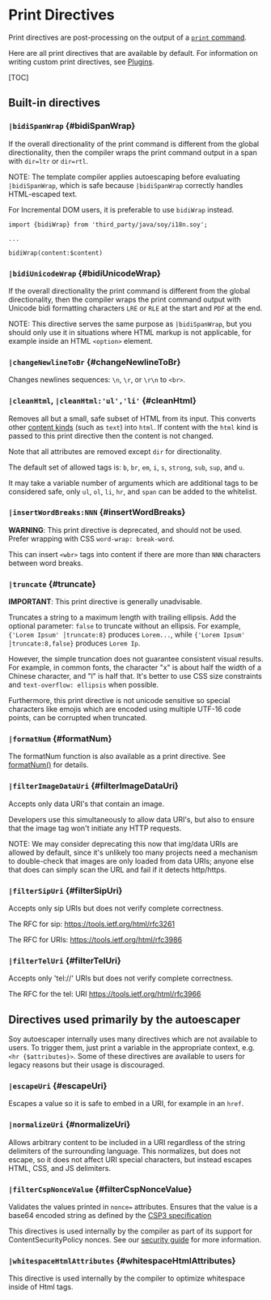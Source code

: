 # Print Directives


Print directives are post-processing on the output of a
[`print` command](print.md).

Here are all print directives that are available by default. For information on
writing custom print directives, see [Plugins](../dev/plugins.md).

[TOC]

## Built-in directives

### `|bidiSpanWrap` {#bidiSpanWrap}

If the overall directionality of the print command is different from the global
directionality, then the compiler wraps the print command output in a span with
`dir=ltr` or `dir=rtl`.

NOTE: The template compiler applies autoescaping before evaluating
`|bidiSpanWrap`, which is safe because `|bidiSpanWrap` correctly handles
HTML-escaped text.

For Incremental DOM users, it is preferable to use `bidiWrap` instead.

```soy
import {bidiWrap} from 'third_party/java/soy/i18n.soy';

...

bidiWrap(content:$content)
```

### `|bidiUnicodeWrap` {#bidiUnicodeWrap}

If the overall directionality the print command is different from the global
directionality, then the compiler wraps the print command output with Unicode
bidi formatting characters `LRE` or `RLE` at the start and `PDF` at the end.

NOTE: This directive serves the same purpose as `|bidiSpanWrap`, but you should
only use it in situations where HTML markup is not applicable, for example
inside an HTML `<option>` element.

### `|changeNewlineToBr` {#changeNewlineToBr}

Changes newlines sequences: `\n`, `\r`, or `\r\n` to `<br>`.

### `|cleanHtml`, `|cleanHtml:'ul','li'` {#cleanHtml}

Removes all but a small, safe subset of HTML from its input. This converts other
[content kinds](../dev/security.md#content_kinds) (such as `text`) into `html`.
If content with the `html` kind is passed to this print directive then the
content is not changed.

Note that all attributes are removed except `dir` for directionality.

The default set of allowed tags is: `b`, `br`, `em`, `i`, `s`, `strong`, `sub`,
`sup`, and `u`.

It may take a variable number of arguments which are additional tags to be
considered safe, only `ul`, `ol`, `li`, `hr`, and `span` can be added to the
whitelist.

### `|insertWordBreaks:NNN` {#insertWordBreaks}

**WARNING**: This print directive is deprecated, and should not be used. Prefer
wrapping with CSS `word-wrap: break-word`.

This can insert `<wbr>` tags into content if there are more than `NNN`
characters between word breaks.

### `|truncate` {#truncate}

**IMPORTANT**: This print directive is generally unadvisable.

Truncates a string to a maximum length with trailing ellipsis. Add the optional
parameter: `false` to truncate without an ellipsis. For example, `{'Lorem Ipsum'
│truncate:8}` produces `Lorem...`, while `{'Lorem Ipsum' │truncate:8,false}`
produces `Lorem Ip`.

However, the simple truncation does not guarantee consistent visual results. For
example, in common fonts, the character "x" is about half the width of a Chinese
character, and "l" is half that. It's better to use CSS size constraints and
`text-overflow: ellipsis` when possible.

Furthermore, this print directive is not unicode sensitive so special characters
like emojis which are encoded using multiple UTF-16 code points, can be
corrupted when truncated.

### `|formatNum` {#formatNum}

The formatNum function is also available as a print directive. See
[formatNum()](functions.md#formatNum) for details.

### `|filterImageDataUri` {#filterImageDataUri}

Accepts only data URI's that contain an image.

Developers use this simultaneously to allow data URI's, but also to ensure that
the image tag won't initiate any HTTP requests.

NOTE: We may consider deprecating this now that img/data URIs are allowed by
default, since it's unlikely too many projects need a mechanism to double-check
that images are only loaded from data URIs; anyone else that does can simply
scan the URL and fail if it detects http/https.

### `|filterSipUri` {#filterSipUri}

Accepts only sip URIs but does not verify complete correctness.

The RFC for sip: https://tools.ietf.org/html/rfc3261

The RFC for URIs: https://tools.ietf.org/html/rfc3986

### `|filterTelUri` {#filterTelUri}

Accepts only 'tel://' URIs but does not verify complete correctness.

The RFC for the tel: URI https://tools.ietf.org/html/rfc3966

## Directives used primarily by the autoescaper

Soy autoescaper internally uses many directives which are not available to
users. To trigger them, just print a variable in the appropriate context, e.g.
`<hr {$attributes}>`. Some of these directives are available to users for legacy
reasons but their usage is discouraged.

### `|escapeUri` {#escapeUri}

Escapes a value so it is safe to embed in a URI, for example in an `href`.

### `|normalizeUri` {#normalizeUri}

Allows arbitrary content to be included in a URI regardless of the string
delimiters of the surrounding language. This normalizes, but does not escape, so
it does not affect URI special characters, but instead escapes HTML, CSS, and JS
delimiters.

### `|filterCspNonceValue` {#filterCspNonceValue}

Validates the values printed in `nonce=` attributes. Ensures that the value is a
base64 encoded string as defined by the
[CSP3 specification](https://www.w3.org/TR/CSP3/#grammardef-base64-value)

This directives is used internally by the compiler as part of its support for
ContentSecurityPolicy nonces. See our
[security guide](/third_party/java_src/soy/g3doc/dev/security.md#content_security_policy)
for more information.

### `|whitespaceHtmlAttributes` {#whitespaceHtmlAttributes}

This directive is used internally by the compiler to optimize whitespace inside
of Html tags.
